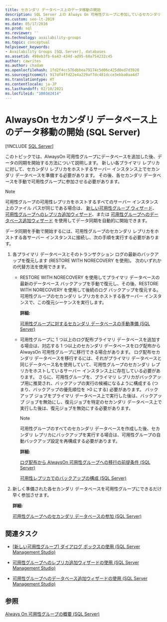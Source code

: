```yaml
---
title: セカンダリ データベース上のデータ移動の開始
description: SQL Server 上の Always On 可用性グループに参加しているセカンダリ データベースのデータ移動を開始する方法について説明します。
ms.custom: seo-lt-2019
ms.date: 05/17/2016
ms.prod: sql
ms.reviewer: ''
ms.technology: availability-groups
ms.topic: conceptual
helpviewer_keywords:
- Availability Groups [SQL Server], databases
ms.assetid: 498eb3fb-6a43-434d-ad95-68a754232c45
author: cawrites
ms.author: chadam
ms.openlocfilehash: 1fd2f4cc576dbbea79174c5d06c425d8ed7d3920
ms.sourcegitcommit: 917df4ffd22e4a229af7dc481dcce3ebba0aa4d7
ms.translationtype: HT
ms.contentlocale: ja-JP
ms.lasthandoff: 02/10/2021
ms.locfileid: "100342414"
---
```

# <a name="start-data-movement-on-an-always-on-secondary-database-sql-server"></a>AlwaysOn セカンダリ データベース上のデータ移動の開始 (SQL Server)
[!INCLUDE [SQL Server](../../../includes/applies-to-version/sqlserver.md)]

  このトピックでは、AlwaysOn 可用性グループにデータベースを追加した後、データの同期を開始する方法について説明します。 新しい各プライマリ レプリカに対して、セカンダリ レプリカをホストするサーバー インスタンス上でセカンダリ データベースを準備する必要があります。 その後、各セカンダリ データベースを手動で可用性グループに参加させる必要があります。  
  
> [!NOTE]  
>  可用性グループの可用性レプリカをホストするすべてのサーバー インスタンス上のファイル パスが同じである場合は、 [新しい可用性グループ ウィザード](../../../database-engine/availability-groups/windows/use-the-availability-group-wizard-sql-server-management-studio.md)、 [可用性グループへのレプリカ追加ウィザード](../../../database-engine/availability-groups/windows/use-the-add-replica-to-availability-group-wizard-sql-server-management-studio.md)、または [可用性グループへのデータベース追加ウィザード](../../../database-engine/availability-groups/windows/availability-group-add-database-to-group-wizard.md) を使用してデータ同期を自動的に開始できます。  
  
 データ同期を手動で開始するには、可用性グループのセカンダリ レプリカをホストする各サーバー インスタンスに接続し、次の手順を実行する必要があります。  
  
1.  各プライマリ データベースとそのトランザクション ログの最新のバックアップを復元します (RESTORE WITH NORECOVERY を使用)。 次のいずれかの代替方法を使用できます。  
  
    -   RESTORE WITH NORECOVERY を使用してプライマリ データベースの最新のデータベース バックアップを手動で復元し、その後、RESTORE WITH NORECOVERY を使用して後続のログ バックアップを復元する。 可用性グループのセカンダリ レプリカをホストする各サーバー インスタンスで、この復元シーケンスを実行します。  
  
         **詳細:**  
  
         [可用性グループに対するセカンダリ データベースの手動準備 &#40;SQL Server&#41;](../../../database-engine/availability-groups/windows/manually-prepare-a-secondary-database-for-an-availability-group-sql-server.md)  
  
    -   可用性グループに 1 つ以上のログ配布プライマリ データベースを追加する場合は、対応する 1 つ以上のセカンダリ データベースをログ配布から AlwaysOn 可用性グループに移行できる場合があります。 ログ配布セカンダリ データベースを移行するには、それがプライマリ データベースと同じデータベース名を使用していて、可用性グループのセカンダリ レプリカをホストしているサーバー インスタンス上に存在している必要があります。 さらに、可用性グループを、プライマリ レプリカがバックアップ用に推奨され、バックアップの実行の候補になるように構成する (つまり、バックアップの優先順位を >0 にする) 必要があります。 バックアップ ジョブをプライマリ データベース上で実行した後は、バックアップ ジョブを無効にし、復元ジョブを特定のセカンダリ データベース上で実行した後は、復元ジョブを無効にする必要があります。  
  
        > [!NOTE]  
        >  可用性グループのすべてのセカンダリ データベースを作成した後、セカンダリ レプリカにバックアップを実行する場合は、可用性グループの自動バックアップ設定を再構成する必要があります。  
  
         **詳細:**  
  
         [ログ配布から AlwaysOn 可用性グループへの移行の前提条件 &#40;SQL Server&#41;](../../../database-engine/availability-groups/windows/prereqs-migrating-log-shipping-to-always-on-availability-groups.md)  
  
         [可用性レプリカでのバックアップの構成 &#40;SQL Server&#41;](../../../database-engine/availability-groups/windows/configure-backup-on-availability-replicas-sql-server.md)  
  
2.  新しく準備された各セカンダリ データベースを可用性グループにできるだけ早く参加させます。  
  
     **詳細:**  
  
     [可用性グループへのセカンダリ データベースの参加 &#40;SQL Server&#41;](../../../database-engine/availability-groups/windows/join-a-secondary-database-to-an-availability-group-sql-server.md)  
  
##  <a name="related-tasks"></a><a name="LaunchWiz"></a> 関連タスク  
  
-   [[新しい可用性グループ] ダイアログ ボックスの使用 &#40;SQL Server Management Studio&#41;](../../../database-engine/availability-groups/windows/use-the-new-availability-group-dialog-box-sql-server-management-studio.md)  
  
-   [可用性グループへのレプリカ追加ウィザードの使用 &#40;SQL Server Management Studio&#41;](../../../database-engine/availability-groups/windows/use-the-add-replica-to-availability-group-wizard-sql-server-management-studio.md)  
  
-   [可用性グループへのデータベース追加ウィザードの使用 &#40;SQL Server Management Studio&#41;](../../../database-engine/availability-groups/windows/availability-group-add-database-to-group-wizard.md)  
  
## <a name="see-also"></a>参照  
 [Always On 可用性グループの概要 &#40;SQL Server&#41;](../../../database-engine/availability-groups/windows/overview-of-always-on-availability-groups-sql-server.md)  
  
  
